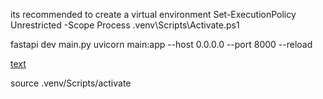 

its recommended to create a virtual environment
Set-ExecutionPolicy Unrestricted -Scope Process
.venv\Scripts\Activate.ps1

fastapi dev main.py
uvicorn main:app --host 0.0.0.0 --port 8000 --reload


[text](http://127.0.0.1:8000/docs)


source .venv/Scripts/activate